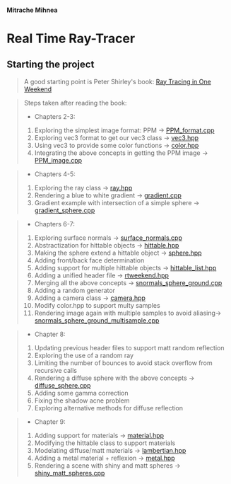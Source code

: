 #### Mitrache Mihnea

# Real Time Ray-Tracer

## Starting the project
> A good starting point is Peter Shirley's book: [Ray Tracing in One Weekend](https://raytracing.github.io/books/RayTracingInOneWeekend.html)

> Steps taken after reading the book:
> * Chapters 2-3:
> 1. Exploring the simplest image format: PPM -> [PPM_format.cpp](Chapters2-3/PPM_format.cpp)
> 2. Exploring vec3 format to get our vec3 class -> [vec3.hpp](Chapters2-3/vec3.hpp)
> 3. Using vec3 to provide some color functions -> [color.hpp](Chapters2-3/color.hpp)
> 4. Integrating the above concepts in getting the PPM image -> [PPM_image.cpp](Chapters2-3/PPM_image.cpp)

> * Chapters 4-5:
> 1. Exploring the ray class -> [ray.hpp](Chapters4-5/ray.hpp)
> 2. Rendering a blue to white gradient -> [gradient.cpp](Chapters4-5/gradient.cpp)
> 3. Gradient example with intersection of a simple sphere -> [gradient_sphere.cpp](Chapters4-5/gradient_sphere.cpp)

> * Chapters 6-7:
> 1. Exploring surface normals -> [surface_normals.cpp](Chapters6-7/surface_normals.cpp)
> 2. Abstractization for hittable objects -> [hittable.hpp](Chapters6-7/hittable.hpp)
> 3. Making the sphere extend a hittable object -> [sphere.hpp](Chapters6-7/sphere.hpp)
> 4. Adding front/back face determination
> 5. Adding support for multiple hittable objects -> [hittable_list.hpp](Chapters6-7/hittable_list.hpp)
> 6. Adding a unified header file -> [rtweekend.hpp](Chapters6-7/rtweekend.hpp)
> 7. Merging all the above concepts -> [snormals_sphere_ground.cpp](Chapters6-7/snormals_sphere_ground.cpp)
> 8. Adding a random generator
> 9. Adding a camera class -> [camera.hpp](Chapters6-7/camera.hpp)
> 10. Modify color.hpp to support multy samples
> 11. Rendering image again with multiple samples to avoid aliasing-> [snormals_sphere_ground_multisample.cpp](Chapters6-7/snormals_sphere_ground_multisample.cpp)

> * Chapter 8:
> 1. Updating previous header files to support matt random reflection
> 2. Exploring the use of a random ray
> 3. Limiting the number of bounces to avoid stack overflow from recursive calls
> 4. Rendering a diffuse sphere with the above concepts -> [diffuse_sphere.cpp](Chapter8/diffuse_sphere.cpp)
> 5. Adding some gamma correction
> 6. Fixing the shadow acne problem
> 7. Exploring alternative methods for diffuse reflection

> * Chapter 9:
> 1. Adding support for materials -> [material.hpp](Chapter9/material.hpp)
> 2. Modifying the hittable class to support materials
> 3. Modelating diffuse/matt materials -> [lambertian.hpp](Chapter9/lambertian.hpp)
> 4. Adding a metal material + reflexion -> [metal.hpp](Chapter9/metal.hpp)
> 5. Rendering a scene with shiny and matt spheres -> [shiny_matt_spheres.cpp](Chapter9/shiny_matt_spheres.cpp)
